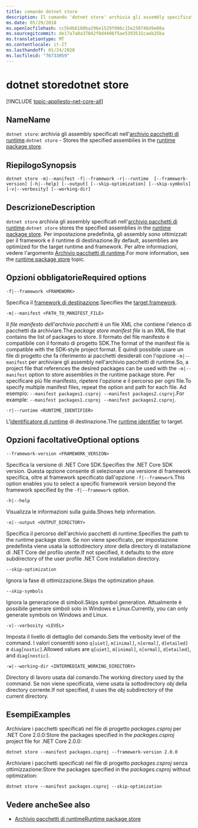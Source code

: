 ```yaml
---
title: comando dotnet store
description: Il comando 'dotnet store' archivia gli assembly specificati nell'archivio pacchetti di runtime.
ms.date: 05/29/2018
ms.openlocfilehash: cc5b4b6160ba296e1529f006c15e238746d9e08a
ms.sourcegitcommit: de17a7a0a37042f0d4406f5ae5393531caeb25ba
ms.translationtype: MT
ms.contentlocale: it-IT
ms.lasthandoff: 01/24/2020
ms.locfileid: "76733059"
---
```

# <a name="dotnet-store"></a><span data-ttu-id="1ce32-103">dotnet store</span><span class="sxs-lookup"><span data-stu-id="1ce32-103">dotnet store</span></span>

[!INCLUDE [topic-appliesto-net-core-all](../../../includes/topic-appliesto-net-core-2plus.md)]

## <a name="name"></a><span data-ttu-id="1ce32-104">Name</span><span class="sxs-lookup"><span data-stu-id="1ce32-104">Name</span></span>

<span data-ttu-id="1ce32-105">`dotnet store`: archivia gli assembly specificati nell'[archivio pacchetti di runtime](../deploying/runtime-store.md).</span><span class="sxs-lookup"><span data-stu-id="1ce32-105">`dotnet store` - Stores the specified assemblies in the [runtime package store](../deploying/runtime-store.md).</span></span>

## <a name="synopsis"></a><span data-ttu-id="1ce32-106">Riepilogo</span><span class="sxs-lookup"><span data-stu-id="1ce32-106">Synopsis</span></span>

`dotnet store -m|--manifest -f|--framework -r|--runtime  [--framework-version] [-h|--help] [--output] [--skip-optimization] [--skip-symbols] [-v|--verbosity] [--working-dir]`

## <a name="description"></a><span data-ttu-id="1ce32-107">Descrizione</span><span class="sxs-lookup"><span data-stu-id="1ce32-107">Description</span></span>

<span data-ttu-id="1ce32-108">`dotnet store` archivia gli assembly specificati nell'[archivio pacchetti di runtime](../deploying/runtime-store.md).</span><span class="sxs-lookup"><span data-stu-id="1ce32-108">`dotnet store` stores the specified assemblies in the [runtime package store](../deploying/runtime-store.md).</span></span> <span data-ttu-id="1ce32-109">Per impostazione predefinita, gli assembly sono ottimizzati per il framework e il runtime di destinazione.</span><span class="sxs-lookup"><span data-stu-id="1ce32-109">By default, assemblies are optimized for the target runtime and framework.</span></span> <span data-ttu-id="1ce32-110">Per altre informazioni, vedere l'argomento [Archivio pacchetti di runtime](../deploying/runtime-store.md).</span><span class="sxs-lookup"><span data-stu-id="1ce32-110">For more information, see the [runtime package store](../deploying/runtime-store.md) topic.</span></span>

## <a name="required-options"></a><span data-ttu-id="1ce32-111">Opzioni obbligatorie</span><span class="sxs-lookup"><span data-stu-id="1ce32-111">Required options</span></span>

`-f|--framework <FRAMEWORK>`

<span data-ttu-id="1ce32-112">Specifica il [framework di destinazione](../../standard/frameworks.md).</span><span class="sxs-lookup"><span data-stu-id="1ce32-112">Specifies the [target framework](../../standard/frameworks.md).</span></span>

`-m|--manifest <PATH_TO_MANIFEST_FILE>`

<span data-ttu-id="1ce32-113">Il *file manifesto dell'archivio pacchetti* è un file XML che contiene l'elenco di pacchetti da archiviare.</span><span class="sxs-lookup"><span data-stu-id="1ce32-113">The *package store manifest file* is an XML file that contains the list of packages to store.</span></span> <span data-ttu-id="1ce32-114">Il formato del file manifesto è compatibile con il formato di progetto SDK.</span><span class="sxs-lookup"><span data-stu-id="1ce32-114">The format of the manifest file is compatible with the SDK-style project format.</span></span> <span data-ttu-id="1ce32-115">È quindi possibile usare un file di progetto che fa riferimento ai pacchetti desiderati con l'opzione `-m|--manifest` per archiviare gli assembly nell'archivio pacchetti di runtime.</span><span class="sxs-lookup"><span data-stu-id="1ce32-115">So, a project file that references the desired packages can be used with the `-m|--manifest` option to store assemblies in the runtime package store.</span></span> <span data-ttu-id="1ce32-116">Per specificare più file manifesto, ripetere l'opzione e il percorso per ogni file.</span><span class="sxs-lookup"><span data-stu-id="1ce32-116">To specify multiple manifest files, repeat the option and path for each file.</span></span> <span data-ttu-id="1ce32-117">Ad esempio: `--manifest packages1.csproj --manifest packages2.csproj`.</span><span class="sxs-lookup"><span data-stu-id="1ce32-117">For example: `--manifest packages1.csproj --manifest packages2.csproj`.</span></span>

`-r|--runtime <RUNTIME_IDENTIFIER>`

<span data-ttu-id="1ce32-118">L'[identificatore di runtime](../rid-catalog.md) di destinazione.</span><span class="sxs-lookup"><span data-stu-id="1ce32-118">The [runtime identifier](../rid-catalog.md) to target.</span></span>

## <a name="optional-options"></a><span data-ttu-id="1ce32-119">Opzioni facoltative</span><span class="sxs-lookup"><span data-stu-id="1ce32-119">Optional options</span></span>

`--framework-version <FRAMEWORK_VERSION>`

<span data-ttu-id="1ce32-120">Specifica la versione di .NET Core SDK.</span><span class="sxs-lookup"><span data-stu-id="1ce32-120">Specifies the .NET Core SDK version.</span></span> <span data-ttu-id="1ce32-121">Questa opzione consente di selezionare una versione di framework specifica, oltre al framework specificato dall'opzione `-f|--framework`.</span><span class="sxs-lookup"><span data-stu-id="1ce32-121">This option enables you to select a specific framework version beyond the framework specified by the `-f|--framework` option.</span></span>

`-h|--help`

<span data-ttu-id="1ce32-122">Visualizza le informazioni sulla guida.</span><span class="sxs-lookup"><span data-stu-id="1ce32-122">Shows help information.</span></span>

`-o|--output <OUTPUT_DIRECTORY>`

<span data-ttu-id="1ce32-123">Specifica il percorso dell'archivio pacchetti di runtime.</span><span class="sxs-lookup"><span data-stu-id="1ce32-123">Specifies the path to the runtime package store.</span></span> <span data-ttu-id="1ce32-124">Se non viene specificato, per impostazione predefinita viene usata la sottodirectory *store* della directory di installazione di .NET Core del profilo utente.</span><span class="sxs-lookup"><span data-stu-id="1ce32-124">If not specified, it defaults to the *store* subdirectory of the user profile .NET Core installation directory.</span></span>

`--skip-optimization`

<span data-ttu-id="1ce32-125">Ignora la fase di ottimizzazione.</span><span class="sxs-lookup"><span data-stu-id="1ce32-125">Skips the optimization phase.</span></span>

`--skip-symbols`

<span data-ttu-id="1ce32-126">Ignora la generazione di simboli.</span><span class="sxs-lookup"><span data-stu-id="1ce32-126">Skips symbol generation.</span></span> <span data-ttu-id="1ce32-127">Attualmente è possibile generare simboli solo in Windows e Linux.</span><span class="sxs-lookup"><span data-stu-id="1ce32-127">Currently, you can only generate symbols on Windows and Linux.</span></span>

`-v|--verbosity <LEVEL>`

<span data-ttu-id="1ce32-128">Imposta il livello di dettaglio del comando.</span><span class="sxs-lookup"><span data-stu-id="1ce32-128">Sets the verbosity level of the command.</span></span> <span data-ttu-id="1ce32-129">I valori consentiti sono `q[uiet]`, `m[inimal]`, `n[ormal]`, `d[etailed]` e `diag[nostic]`.</span><span class="sxs-lookup"><span data-stu-id="1ce32-129">Allowed values are `q[uiet]`, `m[inimal]`, `n[ormal]`, `d[etailed]`, and `diag[nostic]`.</span></span>

`-w|--working-dir <INTERMEDIATE_WORKING_DIRECTORY>`

<span data-ttu-id="1ce32-130">Directory di lavoro usata dal comando.</span><span class="sxs-lookup"><span data-stu-id="1ce32-130">The working directory used by the command.</span></span> <span data-ttu-id="1ce32-131">Se non viene specificata, viene usata la sottodirectory *obj* della directory corrente.</span><span class="sxs-lookup"><span data-stu-id="1ce32-131">If not specified, it uses the *obj* subdirectory of the current directory.</span></span>

## <a name="examples"></a><span data-ttu-id="1ce32-132">Esempi</span><span class="sxs-lookup"><span data-stu-id="1ce32-132">Examples</span></span>

<span data-ttu-id="1ce32-133">Archiviare i pacchetti specificati nel file di progetto *packages.csproj* per .NET Core 2.0.0:</span><span class="sxs-lookup"><span data-stu-id="1ce32-133">Store the packages specified in the *packages.csproj* project file for .NET Core 2.0.0:</span></span>

`dotnet store --manifest packages.csproj --framework-version 2.0.0`

<span data-ttu-id="1ce32-134">Archiviare i pacchetti specificati nel file di progetto *packages.csproj* senza ottimizzazione:</span><span class="sxs-lookup"><span data-stu-id="1ce32-134">Store the packages specified in the *packages.csproj* without optimization:</span></span>

`dotnet store --manifest packages.csproj --skip-optimization`

## <a name="see-also"></a><span data-ttu-id="1ce32-135">Vedere anche</span><span class="sxs-lookup"><span data-stu-id="1ce32-135">See also</span></span>

- [<span data-ttu-id="1ce32-136">Archivio pacchetti di runtime</span><span class="sxs-lookup"><span data-stu-id="1ce32-136">Runtime package store</span></span>](../deploying/runtime-store.md)
